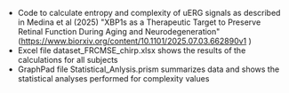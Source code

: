 - Code to calculate entropy and complexity of uERG signals as described in Medina et al (2025) "XBP1s as a Therapeutic Target to Preserve Retinal Function During Aging and Neurodegeneration" (https://www.biorxiv.org/content/10.1101/2025.07.03.662890v1 )
- Excel file dataset_FRCMSE_chirp.xlsx shows the results of the calculations for all subjects
- GraphPad file Statistical_Anlysis.prism summarizes data and shows the statistical analyses performed for complexity values
